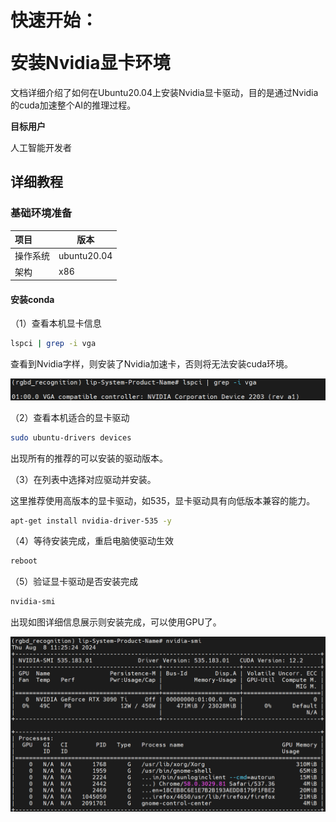 # <p class="hidden">快速开始：</p>安装Nvidia显卡环境

文档详细介绍了如何在Ubuntu20.04上安装Nvidia显卡驱动，目的是通过Nvidia的cuda加速整个AI的推理过程。

**目标用户**  

人工智能开发者

## 详细教程

### 基础环境准备

| 项目     | 版本        |
| :------- | ----------- |
| 操作系统 | ubuntu20.04 |
| 架构     | x86         |

#### 安装conda

（1）查看本机显卡信息

```bash
lspci | grep -i vga
```

查看到Nvidia字样，则安装了Nvidia加速卡，否则将无法安装cuda环境。

![alt text](../getStarted/doc/nvidia_image.png)

（2）查看本机适合的显卡驱动

```bash
sudo ubuntu-drivers devices
```

出现所有的推荐的可以安装的驱动版本。

（3）在列表中选择对应驱动并安装。

这里推荐使用高版本的显卡驱动，如535，显卡驱动具有向低版本兼容的能力。

```bash
apt-get install nvidia-driver-535 -y
```

（4）等待安装完成，重启电脑使驱动生效

```bash
reboot
```

（5）验证显卡驱动是否安装完成

```bash
nvidia-smi
```

出现如图详细信息展示则安装完成，可以使用GPU了。

![alt text](../getStarted/doc/nvidia_smi.png)
